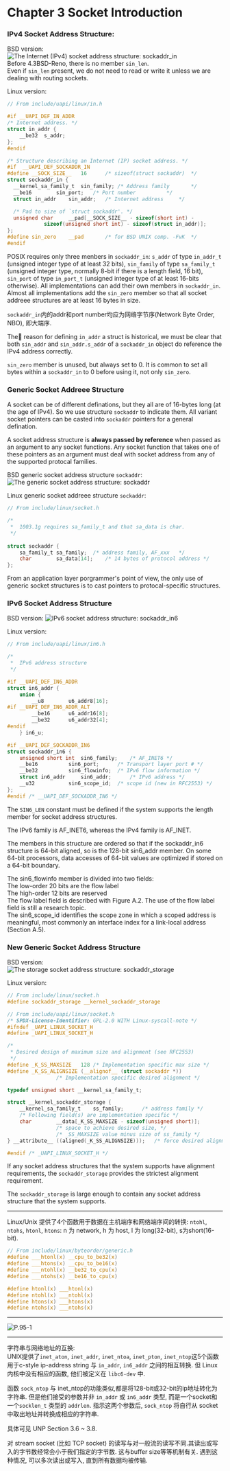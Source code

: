 # Chapter 3 Socket Introduction   
### IPv4 Socket Address Structure:
BSD version:   
![The Internet (IPv4) socket address structure: sockaddr_in](pics/3.1.png)   
Before 4.3BSD-Reno, there is no member `sin_len`.   
Even if `sin_len` present, we do not need to read or write it unless we are dealing with routing sockets.   

Linux version:   
``` c
// From include/uapi/linux/in.h

#if __UAPI_DEF_IN_ADDR
/* Internet address. */
struct in_addr {
	__be32	s_addr;
};
#endif

/* Structure describing an Internet (IP) socket address. */
#if  __UAPI_DEF_SOCKADDR_IN
#define __SOCK_SIZE__	16		/* sizeof(struct sockaddr)	*/
struct sockaddr_in {
  __kernel_sa_family_t	sin_family;	/* Address family		*/
  __be16		sin_port;	/* Port number			*/
  struct in_addr	sin_addr;	/* Internet address		*/

  /* Pad to size of `struct sockaddr'. */
  unsigned char		__pad[__SOCK_SIZE__ - sizeof(short int) -
			sizeof(unsigned short int) - sizeof(struct in_addr)];
};
#define sin_zero	__pad		/* for BSD UNIX comp. -FvK	*/
#endif
```   

POSIX requires only three menbers in `sockaddr_in`: `s_addr` of type `in_addr_t` (unsigned integer type of at least 32 bits), `sin_family` of type `sa_family_t` (unsigned integer type, normally 8-bit if there is a length field, 16 bit), `sin_port` of type `in_port_t` (unsigned integer type of at least 16-bits otherwise). All implementations can add their own members in `sockaddr_in`. Almost all implementations add the `sin_zero` member so that all socket addreee structures are at least 16 bytes in size.     

`sockaddr_in`内的addr和port number均应为网络字节序(Network Byte Order, NBO), 即大端序.   

The reason for defining `in_addr` a struct is historical, we must be clear that both `sin_addr` and `sin_addr.s_addr` of a `sockaddr_in` object do reference the IPv4 address correctly.   

`sin_zero` member is unused, but always set to 0. It is common to set all bytes within a `sockaddr_in` to 0 before using it, not only `sin_zero`.    

### Generic Socket Addreee Structure
A socket can be of different definations, but they all are of 16-bytes long (at the age of IPv4). So we use structure `sockaddr` to indicate them. All variant socket pointers can be casted into `sockaddr` pointers for a general defination.

A socket address structure is **always passed by reference** when passed as an argument to any socket functions. Any socket function that takes one of these pointers as an argument must deal with socket address from any of the supported protocal families.   

BSD generic socket address structure `sockaddr`:   
![The generic socket address structure: sockaddr](pics/3.3.png)   

Linux generic socket addreee structure `sockaddr`:
``` c
// From include/linux/socket.h

/*
 *	1003.1g requires sa_family_t and that sa_data is char.
 */
 
struct sockaddr {
	sa_family_t	sa_family;	/* address family, AF_xxx	*/
	char		sa_data[14];	/* 14 bytes of protocol address	*/
};
```

From an application layer porgrammer's point of view, the only use of generic socket structures is to cast pointers to protocal-specific structures.   


### IPv6 Socket Address Structure

BSD version:
![IPv6 socket address structure: sockaddr_in6](pics/3.4.png)   

Linux version:
``` c
// From include/uapi/linux/in6.h

/*
 *	IPv6 address structure
 */

#if __UAPI_DEF_IN6_ADDR
struct in6_addr {
	union {
		__u8		u6_addr8[16];
#if __UAPI_DEF_IN6_ADDR_ALT
		__be16		u6_addr16[8];
		__be32		u6_addr32[4];
#endif
	} in6_u;

#if __UAPI_DEF_SOCKADDR_IN6
struct sockaddr_in6 {
	unsigned short int	sin6_family;    /* AF_INET6 */
	__be16			sin6_port;      /* Transport layer port # */
	__be32			sin6_flowinfo;  /* IPv6 flow information */
	struct in6_addr		sin6_addr;      /* IPv6 address */
	__u32			sin6_scope_id;  /* scope id (new in RFC2553) */
};
#endif /* __UAPI_DEF_SOCKADDR_IN6 */
```   

The `SIN6_LEN` constant must be defined if the system supports the length member for socket address structures.   

The IPv6 family is AF_INET6, whereas the IPv4 family is AF_INET.   

The members in this structure are ordered so that if the sockaddr_in6 structure is 64-bit aligned, so is the 128-bit sin6_addr member. On some 64-bit processors, data accesses of 64-bit values are optimized if stored on a 64-bit boundary.   

The sin6_flowinfo member is divided into two fields:    
    The low-order 20 bits are the flow label   
    The high-order 12 bits are reserved     
The flow label field is described with Figure A.2. The use of the flow label field is still a research topic.   
The sin6_scope_id identifies the scope zone in which a scoped address is meaningful, most commonly an interface index for a link-local address (Section A.5).   

### New Generic Socket Address Structure
BSD version:   
![The storage socket address structure: sockaddr_storage](pics/3.5.png)   

Linux version:
``` c
// From include/linux/socket.h
#define sockaddr_storage __kernel_sockaddr_storage

// From include/uapi/linux/socket.h
/* SPDX-License-Identifier: GPL-2.0 WITH Linux-syscall-note */
#ifndef _UAPI_LINUX_SOCKET_H
#define _UAPI_LINUX_SOCKET_H

/*
 * Desired design of maximum size and alignment (see RFC2553)
 */
#define _K_SS_MAXSIZE	128	/* Implementation specific max size */
#define _K_SS_ALIGNSIZE	(__alignof__ (struct sockaddr *))
				/* Implementation specific desired alignment */

typedef unsigned short __kernel_sa_family_t;

struct __kernel_sockaddr_storage {
	__kernel_sa_family_t	ss_family;		/* address family */
	/* Following field(s) are implementation specific */
	char		__data[_K_SS_MAXSIZE - sizeof(unsigned short)];
				/* space to achieve desired size, */
				/* _SS_MAXSIZE value minus size of ss_family */
} __attribute__ ((aligned(_K_SS_ALIGNSIZE)));	/* force desired alignment */

#endif /* _UAPI_LINUX_SOCKET_H */
```   

If any socket address structures that the system supports have alignment requirements, the `sockaddr_storage` provides the strictest alignment requirement.   

The `sockaddr_storage` is large enough to contain any socket address structure that the system supports.   

----------
Linux/Unix 提供了4个函数用于数据在主机端序和网络端序间的转换: `ntohl`, `ntohs`, `htonl`, `htons`: n 为 network, h 为 host, l 为 long(32-bit), s为short(16-bit).
```c
// From include/linux/byteorder/generic.h
#define ___htonl(x) __cpu_to_be32(x)
#define ___htons(x) __cpu_to_be16(x)
#define ___ntohl(x) __be32_to_cpu(x)
#define ___ntohs(x) __be16_to_cpu(x)

#define htonl(x) ___htonl(x)
#define ntohl(x) ___ntohl(x)
#define htons(x) ___htons(x)
#define ntohs(x) ___ntohs(x)
```   

----------------
![P.95-1](pics/P.95-1.png)   

-------------
字符串与网络地址的互换:   
UNIX提供了`inet_aton`, `inet_addr`, `inet_ntoa`, `inet_pton`, `inet_ntop`这5个函数用于c-style ip-address string 与 `in_addr`, `in6_addr` 之间的相互转换. 但 Linux 内核中没有相应的函数, 他们被定义在 `libc6-dev` 中.   

函数 `sock_ntop` 与 inet_ntop的功能类似,都是将128-bit或32-bit的ip地址转化为字符串. 但是他们接受的参数并非 `in_addr` 或 `in6_addr` 类型, 而是一个socket和一个`socklen_t` 类型的 `addrlen`. 指示这两个参数后, `sock_ntop` 将自行从 socket 中取出地址并转换成相应的字符串.   

具体可见 UNP Section 3.6 ~ 3.8.   

对 stream socket (比如 TCP socket) 的读写与对一般流的读写不同.其读出或写入的字节数经常会小于我们指定的字节数. 这与buffer size等等机制有关. 遇到这种情况, 可以多次读出或写入, 直到所有数据均被传输.   

